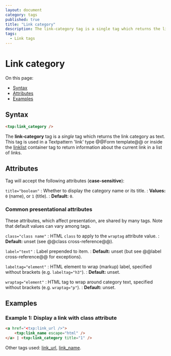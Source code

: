 ```yaml
---
layout: document
category: tags
published: true
title: "Link category"
description: The link-category tag is a single tag which returns the link category as text.
tags:
  - Link tags
---
```


# Link category

On this page:

* [Syntax](#syntax)
* [Attributes](#attributes)
* [Examples](#examples)

## Syntax

~~~ html
<txp:link_category />
~~~

The **link-category** tag is a *single* tag which returns the link category as text. This tag is used in a Textpattern 'link' type @@Form template@@ or inside the [linklist](linklist) container tag to return information about the current link in a list of links.

## Attributes

Tag will accept the following attributes (**case-sensitive**):

`title="boolean"`
: Whether to display the category name or its title.
: **Values:** `0` (name), or `1` (title).
: **Default:** `0`.

### Common presentational attributes

These attributes, which affect presentation, are shared by many tags. Note that default values can vary among tags.

`class="class name"`
: HTML `class` to apply to the `wraptag` attribute value.
: **Default:** unset (see @@class cross-reference@@).

`label="text"`
: Label prepended to item.
: **Default:** unset (but see @@label cross-reference@@ for exceptions).

`labeltag="element"`
: HTML element to wrap (markup) label, specified without brackets (e.g. `labeltag="h3"`).
: **Default:** unset.

`wraptag="element"`
: HTML tag to wrap around category text, specified without brackets (e.g. `wraptag="p"`).
: **Default:** unset.

## Examples

### Example 1: Display a link with class attribute

~~~ html
<a href="<txp:link_url />">
    <txp:link_name escape="html" />
</a> | <txp:link_category title="1" />
~~~

Other tags used: [link_url](link_url), [link_name](link_name).

